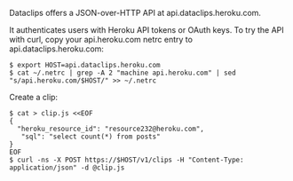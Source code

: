 Dataclips offers a JSON-over-HTTP API at api.dataclips.heroku.com.

It authenticates users with Heroku API tokens or OAuth keys. To try the API with curl, copy your api.heroku.com netrc entry to api.dataclips.heroku.com:

```console
$ export HOST=api.dataclips.heroku.com
$ cat ~/.netrc | grep -A 2 "machine api.heroku.com" | sed "s/api.heroku.com/$HOST/" >> ~/.netrc
```

Create a clip:

```console
$ cat > clip.js <<EOF
{
  "heroku_resource_id": "resource232@heroku.com",
   "sql": "select count(*) from posts"
}
EOF
$ curl -ns -X POST https://$HOST/v1/clips -H "Content-Type: application/json" -d @clip.js
```
